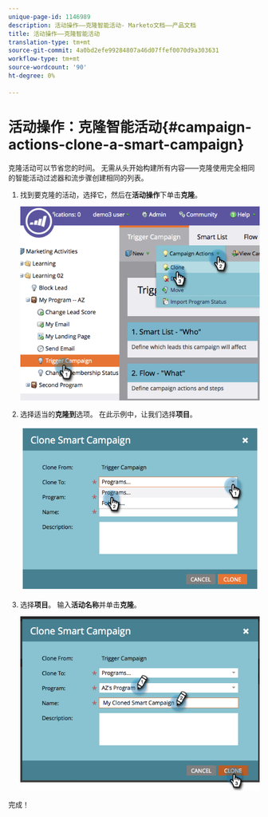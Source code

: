 ```yaml
---
unique-page-id: 1146989
description: 活动操作——克隆智能活动- Marketo文档——产品文档
title: 活动操作——克隆智能活动
translation-type: tm+mt
source-git-commit: 4a0bd2efe99284807a46d07ffef0070d9a303631
workflow-type: tm+mt
source-wordcount: '90'
ht-degree: 0%

---
```



# 活动操作：克隆智能活动{#campaign-actions-clone-a-smart-campaign}

克隆活动可以节省您的时间。 无需从头开始构建所有内容——克隆使用完全相同的智能活动过滤器和流步骤创建相同的列表。

1. 找到要克隆的活动，选择它，然后在&#x200B;**活动操作**&#x200B;下单击&#x200B;**克隆**。

   ![](assets/image2014-9-22-13-3a56-3a34.png)

1. 选择适当的&#x200B;**克隆到**&#x200B;选项。 在此示例中，让我们选择&#x200B;**项目**。

   ![](assets/image2014-9-22-13-3a56-3a56.png)

1. 选择&#x200B;**项目**。 输入&#x200B;**活动名称**&#x200B;并单击&#x200B;**克隆**。

   ![](assets/image2014-9-22-13-3a57-3a9.png)

完成！
